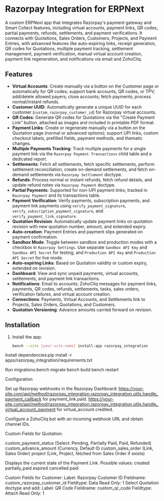 # Razorpay Integration for ERPNext

A custom ERPNext app that integrates Razorpay's payment gateway and Smart Collect features, including virtual accounts, payment links, QR codes, partial payments, refunds, settlements, and payment verifications. It connects with Quotations, Sales Orders, Customers, Projects, and Payment Entries, with advanced features like auto-expiring links, receipt generation, QR codes for Quotations, multiple payment tracking, settlement management, payment verification, manual virtual account creation, payment link regeneration, and notifications via email and ZohoCliq.

## Features
- **Virtual Accounts**: Create manually via a button on the Customer page or automatically for QR codes; support bank accounts, QR codes, or TPV; add/delete allowed payers; close accounts; fetch payments; process normal/instant refunds.
- **Customer UUID**: Automatically generate a unique UUID for each customer (`custom_razorpay_customer_id`) for Razorpay virtual accounts.
- **QR Codes**: Generate QR codes for Quotations via the "Create Payment Link" button, attached as images and included in printable PDF format.
- **Payment Links**: Create or regenerate manually via a button on the Quotation page (normal or advanced options); support UPI links, custom checkout labels, prefilled fields, payment methods, and thematic changes.
- **Multiple Payments Tracking**: Track multiple payments for a single payment link via the `Razorpay Payment Transactions` child table and a dedicated report.
- **Settlements**: Fetch all settlements, fetch specific settlements, perform settlement reconciliation, create on-demand settlements, and fetch on-demand settlements via `Razorpay Settlement` doctype.
- **Refunds**: Process normal or instant refunds, fetch refund details, and update refund notes via `Razorpay Payment` doctype.
- **Partial Payments**: Supported for non-UPI payment links; tracked in `Razorpay Payment` and its transactions table.
- **Payment Verification**: Verify payments, subscription payments, and payment link payments using `verify_payment_signature`, `verify_subscription_payment_signature`, and `verify_payment_link_signature`.
- **Quotation Revision**: Automatically update payment links on quotation revision with new quotation number, amount, and extended expiry.
- **Auto-creation**: Payment Entries and payment slips generated on payment confirmation.
- **Sandbox Mode**: Toggle between sandbox and production modes with a checkbox in `Razorpay Settings`. Use separate `Sandbox API Key` and `Sandbox API Secret` for testing, and `Production API Key` and `Production API Secret` for live mode.
- **Auto-expiring Links**: Based on Quotation validity or custom expiry, extended on revision.
- **Dashboard**: View and sync unpaid payments, virtual accounts, settlements, and payment link transactions.
- **Notifications**: Email to accounts; ZohoCliq messages for payment links, payments, QR codes, refunds, settlements, tasks, sales orders, verification failures, and virtual account creation.
- **Connections**: Payments, Virtual Accounts, and Settlements link to Projects, Sales Orders, Quotations, and Customers.
- **Quotation Versioning**: Advance amounts carried forward on revision.

## Installation
1. Install the app:
   ```bash
   bench --site [your-site-name] install-app razorpay_integration

Install dependencies:pip install -r apps/razorpay_integration/requirements.txt


Run migrations:bench migrate
bench build
bench restart



Configuration

Set up Razorpay webhooks in the Razorpay Dashboard:
https://your-site.com/api/method/razorpay_integration.razorpay_integration.utils.handle_payment_callback for payment_link.paid.
https://your-site.com/api/method/razorpay_integration.razorpay_integration.utils.handle_virtual_account_payment for virtual_account.credited.


Configure a ZohoCliq bot with an incoming webhook URL and obtain channel IDs.


Custom Fields for Quotation:

custom_payment_status (Select: Pending, Partially Paid, Paid, Refunded)
custom_advance_amount (Currency, Default 0)
custom_sales_order (Link, Sales Order)
project (Link, Project, fetched from Sales Order if exists)

Displays the current state of the Payment Link. Possible values:
created
partially_paid
expired
cancelled
paid


Custom Fields for Customer:
Label: Razorpay Customer ID
Fieldname: custom_razorpay_customer_id
Fieldtype: Data
Read Only: 1
Select Quotation doctype and add:
Label: QR Code
Fieldname: custom_qr_code
Fieldtype: Attach
Read Only: 1




